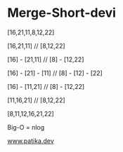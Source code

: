 # Merge-Short-devi
 [16,21,11,8,12,22] 
 
 [16,21,11]      //       [8,12,22]
 
 
 [16]   -    [21,11]       //       [8]   -    [12,22]
 
 
 [16]  -  [21]  -  [11]         //    [8]  -  [12]  -  [22]
 
 
 
 [16]  -  [11,21]           //  [8]  -  [12,22]
 
 
 [11,16,21]        //         [8,12,22]
 
 
 
 [8,11,12,16,21,22]
 
 
 
 Big-O = nlog
 
 
 
 www.patika.dev
 
 
 
 
 
 
 
